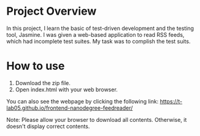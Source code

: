 # Project Overview

In this project, I learn the basic of test-driven development and the testing tool, Jasmine. I was given a web-based application to read RSS feeds, which had incomplete test suites. My task was to complish the test suits.

# How to use
1. Download the zip file.
2. Open index.html with your web browser.

You can also see the webpage by clicking the following link: 
https://t-lab05.github.io/frontend-nanodegree-feedreader/

Note: Please allow your browser to download all contents.
Otherwise, it doesn't display correct contents.

